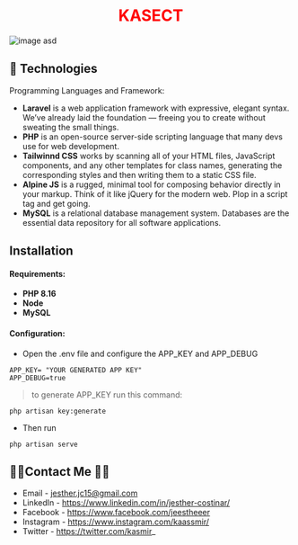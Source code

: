 <h1 style="color: #FF0000;" align="center">KASECT</h1>

![image](https://user-images.githubusercontent.com/56688615/200154994-56c235ee-bff8-494f-a7b5-2581c521caf5.png)
asd
## 💾 Technologies

Programming Languages and Framework:

- <strong>Laravel</strong> is a web application framework with expressive, elegant syntax. We’ve already laid the foundation — freeing you to create without sweating the small things.
- <strong>PHP</strong> is an open-source server-side scripting language that many devs use for web development.
- <strong>Tailwinnd CSS</strong> works by scanning all of your HTML files, JavaScript components, and any other templates for class names, generating the corresponding styles and then writing them to a static CSS file.
- <strong>Alpine JS</strong> is a rugged, minimal tool for composing behavior directly in your markup. Think of it like jQuery for the modern web. Plop in a script tag and get going.
- <strong>MySQL</strong> is a relational database management system. Databases are the essential data repository for all software applications. 

## Installation
#### Requirements:

- <strong>PHP 8.16
- Node
- MySQL</strong>

#### Configuration:

- Open the .env file and configure the APP_KEY and APP_DEBUG

```
APP_KEY= "YOUR GENERATED APP KEY"
APP_DEBUG=true
```
> to generate APP_KEY run this command:
```
php artisan key:generate
```

- Then run

```
php artisan serve
```

## 👨‍💻Contact Me 🚀🔵
- Email - jesther.jc15@gmail.com
- LinkedIn - https://www.linkedin.com/in/jesther-costinar/
- Facebook - https://www.facebook.com/jeestheeer
- Instagram - https://www.instagram.com/kaassmir/
- Twitter - https://twitter.com/kasmir_
